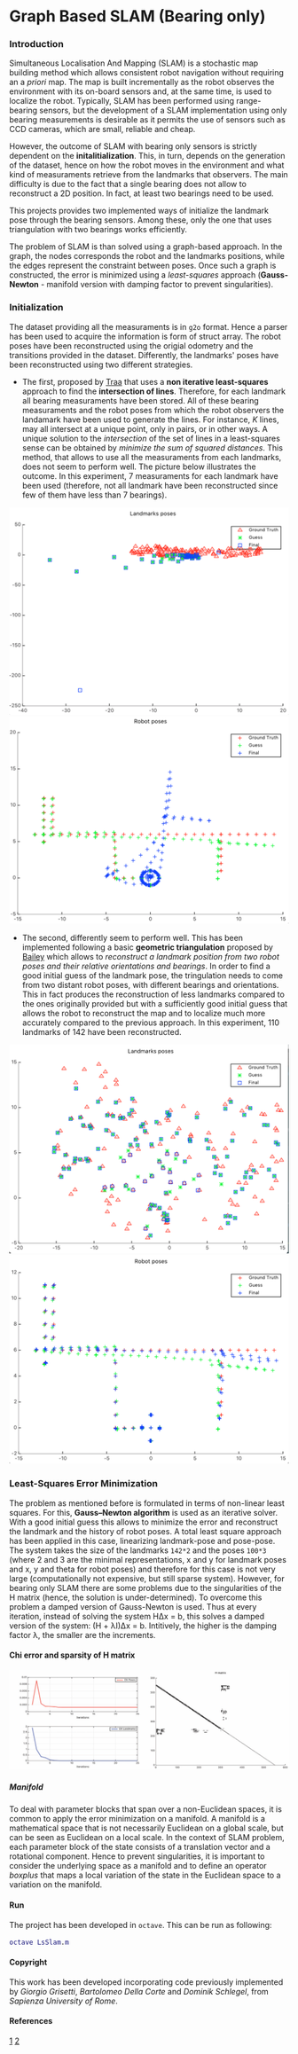 # Graph Based SLAM (Bearing only)

### Introduction

Simultaneous Localisation And Mapping (SLAM) is a stochastic map building method which allows consistent robot navigation without requiring an a *priori* map. The map is built incrementally as the robot observes the environment with its on-board sensors and, at the same time, is used to localize the robot. Typically, SLAM has been performed using range-bearing sensors, but the development of a SLAM implementation using only bearing measurements is desirable as it permits the use of sensors such as CCD cameras, which are small, reliable and cheap.

However, the outcome of SLAM with bearing only sensors is strictly dependent on the **initalitialization**. This, in turn, depends on the generation of the dataset, hence on how the robot moves in the environment and what kind of measuraments retrieve from the landmarks that observers. The main difficulty is due to the fact that a single bearing does not allow to reconstruct a 2D position. In fact, at least two bearings need to be used.

This projects provides two implemented ways of initialize the landmark pose through the bearing sensors. Among these, only the one that uses triangulation with two bearings works efficiently. 

The problem of SLAM is than solved using a graph-based approach. In the graph, the nodes corresponds the robot and the landmarks positions, while the edges represent the constraint between poses. Once such a graph is constructed, the error is minimized using a *least-squares* approach (**Gauss-Newton** - manifold version with damping factor to prevent singularities).

### Initialization

The dataset providing all the measuraments is in ```g2o``` format. Hence a parser has been used to acquire the information is form of struct array. The robot poses have been reconstructed using the origial odometry and the transitions provided in the dataset. Differently, the landmarks' poses have been reconstructed using two different strategies.

- The first, proposed by [Traa](http://cal.cs.illinois.edu/~johannes/research/LS_line_intersect.pdf) that uses a **non iterative least-squares** approach to find the **intersection of lines**. Therefore, for each landmark all bearing measuraments have been stored. All of these bearing measuraments and the robot poses from which the robot observers the landamark have been used to generate the lines. For instance, *K* lines, may all intersect at a unique point, only in pairs, or in other ways. A unique solution to the *intersection* of the set of lines in a least-squares sense can be obtained by *minimize the sum of squared distances*. This method, that allows to use all the measuraments from each landmarks, does not seem to perform well. The picture below illustrates the outcome. In this experiment, 7 measuraments for each landmark have been used (therefore, not all landmark have been reconstructed since few of them have less than 7 bearings).

![Landmark_Map - Initial Guess Line Intersection](images/int_land.png)
![Trajectory_Map - Initial Guess Line Intersection](images/int_tra.png)

- The second, differently seem to perform well. This has been implemented following a basic **geometric triangulation** proposed by [Bailey](http://www-personal.acfr.usyd.edu.au/tbailey/papers/icra03.pdf) which allows to *reconstruct a landmark position from two robot poses and their relative orientations and bearings*. In order to find a good initial guess of the landmark pose, the tringulation needs to come from two distant robot poses, with different bearings and orientations. This in fact produces the reconstruction of less landmarks compared to the ones originally provided but with a sufficiently good initial guess that allows the robot to reconstruct the map and to localize much more accurately compared to the previous approach. In this experiment, 110 landmarks of 142 have been reconstructed. 

![Landmark_Map - Initial Guess Triangulation](images/tri_map.png)
![Trajectory_Map - Initial Guess Line Triangulation](images/tri_tra.png)

### Least-Squares Error Minimization

The problem as mentioned before is formulated in terms of non-linear least squares. For this, **Gauss–Newton algorithm** is used as an iterative solver. With a good initial guess this allows to minimize the error and reconstruct the landmark and the history of robot poses. A total least square approach has been applied in this case, linearizing landmark-pose and pose-pose. The system takes the size of the landmarks ```142*2``` and the poses ```100*3``` (where 2 and 3 are the minimal representations, x and y for landmark poses and x, y and theta for robot poses) and therefore for this case is not very large (computationally not expensive, but still sparse system). However, for bearing only SLAM there are some problems due to the singularities of the H matrix (hence, the solution is under-determined). To overcome this problem a damped version of Gauss-Newton is used. Thus at every iteration, instead of solving the system H∆x = b, this solves a damped version of the system:
(H + λI)∆x = b. Intitively, the higher is the damping factor λ, the smaller are the increments.

#### Chi error and sparsity of H matrix

![Chi error and H matrix](images/pic.jpg)


##### Manifold

To deal with parameter blocks that span over a non-Euclidean spaces, it is common to apply the error minimization on a manifold. A manifold is a mathematical space that is not necessarily Euclidean on a global scale, but can be seen as Euclidean on a local scale. In the context of SLAM problem, each parameter block of the state consists of a translation vector and a rotational component. Hence to prevent singularities, it is important to consider the underlying space as a manifold and to define an operator *boxplus* that maps a local variation of the state in the Euclidean space to a variation on the manifold.


#### Run

The project has been developed in ```octave```. This can be run as following:

```matlab
octave LsSlam.m
```

#### Copyright

This work has been developed incorporating code previously implemented by *Giorgio Grisetti*, *Bartolomeo Della Corte* and *Dominik Schlegel*, from *Sapienza University of Rome*.

#### References

[1](http://www.dis.uniroma1.it/~grisetti/teaching/lectures-ls-slam-master_2015_16/web/reading_material/grisetti12stest.pdf)
[2](http://www2.informatik.uni-freiburg.de/~stachnis/pdf/grisetti10titsmag.pdf)

